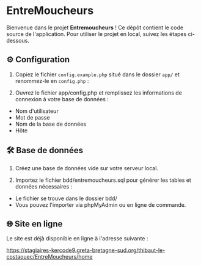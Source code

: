 # EntreMoucheurs

Bienvenue dans le projet **Entremoucheurs** ! Ce dépôt contient le code source de l'application. Pour utiliser le projet en local, suivez les étapes ci-dessous.

## ⚙️ Configuration

1. Copiez le fichier `config.example.php` situé dans le dossier `app/` et renommez-le en `config.php` :

2. Ouvrez le fichier app/config.php et remplissez les informations de connexion à votre base de données :

- Nom d'utilisateur
- Mot de passe
- Nom de la base de données
- Hôte

## 🛠️ Base de données

1. Créez une base de données vide sur votre serveur local.

2. Importez le fichier bdd/entremoucheurs.sql pour générer les tables et données nécessaires :

- Le fichier se trouve dans le dossier bdd/
- Vous pouvez l'importer via phpMyAdmin ou en ligne de commande.

## 🌐 Site en ligne

Le site est déjà disponible en ligne à l'adresse suivante :

https://stagiaires-kercode9.greta-bretagne-sud.org/thibaut-le-costaouec/EntreMoucheurs/home
